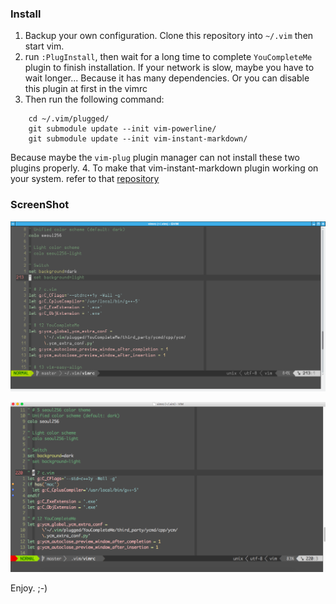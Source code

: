 ### Install

1. Backup your own configuration. Clone this repository into 
`~/.vim` then start vim.
2. run `:PlugInstall`, then wait for a long time to complete
`YouCompleteMe` plugin to finish installation. If your network
is slow, maybe you have to wait longer... Because it has many
dependencies. Or you can disable this plugin at first in the
vimrc
3. Then run the following command:
```
    cd ~/.vim/plugged/
    git submodule update --init vim-powerline/
    git submodule update --init vim-instant-markdown/
```
Because maybe the `vim-plug` plugin manager can not install these
two plugins properly.
4. To make that vim-instant-markdown plugin working on your 
system. refer to that 
[repository](https://github.com/suan/vim-instant-markdown)

### ScreenShot
![Gvim on openSUSE](./gvim.png)

![MacVim on Mac OS X](./mvim.png)

Enjoy. ;-)
